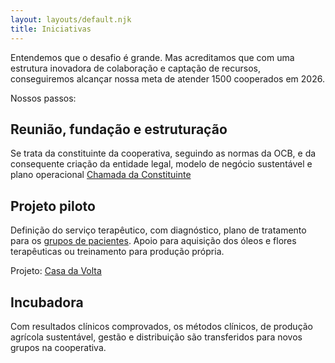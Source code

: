```yaml
---
layout: layouts/default.njk
title: Iniciativas
---
```

Entendemos que o desafio é grande. Mas acreditamos que com uma estrutura inovadora de colaboração e captação de recursos, conseguiremos alcançar nossa meta de atender 1500 cooperados em 2026. 

Nossos passos: 

## Reunião, fundação e estruturação
Se trata da constituinte da cooperativa, seguindo as normas da OCB, e da consequente criação da entidade legal, modelo de negócio sustentável e plano operacional 
[Chamada da Constituinte](#) 

## Projeto piloto
Definição do serviço terapêutico, com diagnóstico, plano de tratamento para os [grupos de pacientes](#). Apoio para aquisição dos óleos e flores terapêuticas ou treinamento para produção própria. 

Projeto: [Casa da Volta](#) 
## Incubadora 
Com resultados clínicos comprovados, os métodos clínicos, de produção agrícola sustentável, gestão e distribuição são transferidos para novos grupos na cooperativa.  




